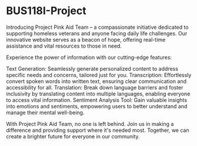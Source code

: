 # BUS118I-Project
Introducing Project Pink Aid Team – a compassionate initiative dedicated to supporting homeless veterans and anyone facing daily life challenges. Our innovative website serves as a beacon of hope, offering real-time assistance and vital resources to those in need.

Experience the power of information with our cutting-edge features:

Text Generation: Seamlessly generate personalized content to address specific needs and concerns, tailored just for you.
Transcription: Effortlessly convert spoken words into written text, ensuring clear communication and accessibility for all.
Translation: Break down language barriers and foster inclusivity by translating content into multiple languages, enabling everyone to access vital information.
Sentiment Analysis Tool: Gain valuable insights into emotions and sentiments, empowering users to better understand and manage their mental well-being.

With Project Pink Aid Team, no one is left behind. Join us in making a difference and providing support where it's needed most. Together, we can create a brighter future for everyone in our community.

